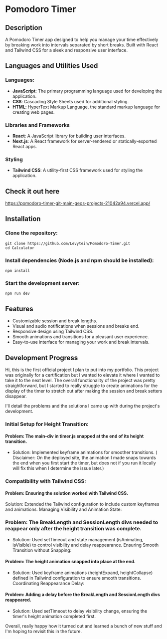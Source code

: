# Pomodoro Timer

## Description
A Pomodoro Timer app designed to help you manage your time effectively by breaking work into intervals separated by short breaks. Built with React and Tailwind CSS for a sleek and responsive user interface.

## Languages and Utilities Used

### Languages:
- **JavaScript**: The primary programming language used for developing the application.
- **CSS**: Cascading Style Sheets used for additional styling.
- **HTML**: HyperText Markup Language, the standard markup language for creating web pages.

### Libraries and Frameworks
- **React**: A JavaScript library for building user interfaces.
- **Next.js**: A React framework for server-rendered or statically-exported React apps.

### Styling
- **Tailwind CSS**: A utility-first CSS framework used for styling the application.

## Check it out here
https://pomodoro-timer-git-main-geos-projects-21042a94.vercel.app/

## Installation
### Clone the repository:

```
git clone https://github.com/Levytein/Pomodoro-Timer.git
cd Calculator
```

### Install dependencies (Node.js and npm should be installed):
```
npm install
```
### Start the development server:
```
npm run dev
```
## Features

- Customizable session and break lengths.
- Visual and audio notifications when sessions and breaks end.
- Responsive design using Tailwind CSS.
- Smooth animations and transitions for a pleasant user experience.
- Easy-to-use interface for managing your work and break intervals.

## Development Progress
Hi, this is the first official project I plan to put into my portfolio. This project was originally for a certification but I wanted to elevate it where I wanted to take it to the next level. The overall functionality of the project was pretty straightforward, but I started to really struggle to create animations for the display of the timer to stretch out after making the session and break setters disappear.

I'll detail the problems and the solutions I came up with during the project's development.

### Initial Setup for Height Transition:

#### Problem: The main-div in timer.js snapped at the end of its height transition.
- Solution: Implemented keyframe animations for smoother transitions. ( Disclaimer: On the deployed site, the animation I made snaps towards the end when you first start the timer, but does not if you run it locally will fix this when I determine the issue later.)

### Compatibility with Tailwind CSS:

#### Problem: Ensuring the solution worked with Tailwind CSS.
 Solution: Extended the Tailwind configuration to include custom keyframes and animations.
Managing Visibility and Animation State:

### Problem: The BreakLength and SessionLength divs needed to reappear only after the height transition was complete.
- Solution: Used setTimeout and state management (isAnimating, isVisible) to control visibility and delay reappearance.
Ensuring Smooth Transition without Snapping:

#### Problem: The height animation snapped into place at the end.
- Solution: Used keyframe animations (heightExpand, heightCollapse) defined in Tailwind configuration to ensure smooth transitions.
Coordinating Reappearance Delay:

#### Problem: Adding a delay before the BreakLength and SessionLength divs reappeared.
- Solution: Used setTimeout to delay visibility change, ensuring the timer's height animation completed first.

Overall, really happy how it turned out and learned a bunch of new stuff and I'm hoping to revisit this in the future.
